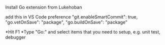 Install Go extension from Lukehoban

add this in VS Code preference
   "git.enableSmartCommit": true,
    "go.vetOnSave": "package",
    "go.buildOnSave": "package"


*Hit F1 
*Type "Go:" and select items that you need to setup, e.g. unit test, debugger
